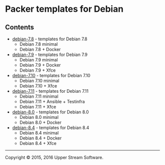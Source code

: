 # Packer templates for Debian

## Contents

* [debian-7.8](debian-7.8/README.mdown) - templates for Debian 7.8
	* Debian 7.8 minimal
	* Debian 7.8 + Docker
* [debian-7.9](debian-7.9/README.mdown) - templates for Debian 7.9
	* Debian 7.9 minimal
	* Debian 7.9 + Docker
	* Debian 7.9 + Xfce
* [debian-7.10](debian-7.10/README.mdown) - templates for Debian 7.10
	* Debian 7.10 minimal
	* Debian 7.10 + Xfce
* [debian-7.11](debian-7.11/README.mdown) - templates for Debian 7.11
	* Debian 7.11 minimal
	* Debian 7.11 + Ansible + Testinfra
	* Debian 7.11 + Xfce
* [debian-8.0](debian-8.0/README.mdown) - templates for Debian 8.0
	* Debian 8.0 minimal
	* Debian 8.0 + Docker
* [debian-8.4](debian-8.4/README.mdown) - templates for Debian 8.4
	* Debian 8.4 minimal
	* Debian 8.4 + Docker
	* Debian 8.4 + Xfce

- - -

Copyright &copy; 2015, 2016 Upper Stream Software.
